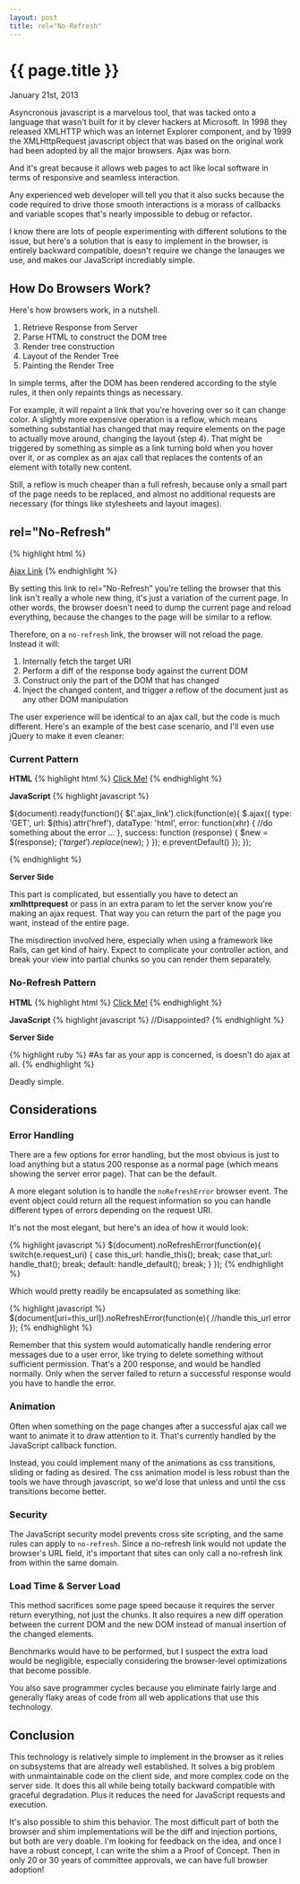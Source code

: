 ```yaml
---
layout: post
title: rel="No-Refresh"
---
```


{{ page.title }}
================

<p class="meta">January 21st, 2013</p>

Asyncronous javascript is a marvelous tool, that was tacked onto a language that wasn't built for it by clever hackers
at Microsoft. In 1998 they released XMLHTTP which was an Internet Explorer component, and by 1999 the XMLHttpRequest
javascript object that was based on the original work had been adopted by all the major browsers. Ajax was born.

And it's great because it allows web pages to act like local software in terms of responsive and seamless interaction.

Any experienced web developer will tell you that it also sucks because the code required to drive those smooth
interactions is a morass of callbacks and variable scopes that's nearly impossible to debug or refactor.

I know there are lots of people experimenting with different solutions to the issue, but here's a solution that is easy
to implement in the browser, is entirely backward compatible, doesn't require we change the lanauges we use, and makes
our JavaScript incrediably simple.

## How Do Browsers Work?

Here's how browsers work, in a nutshell.

1. Retrieve Response from Server
2. Parse HTML to construct the DOM tree
3. Render tree construction
4. Layout of the Render Tree
5. Painting the Render Tree

In simple terms, after the DOM has been rendered according to the style rules, it then only repaints things as necessary.

For example, it will repaint a link that you're hovering over so it can change color. A slightly more expensive
operation is a reflow, which means something substantial has changed that may require elements on the page to actually
move around, changing the layout (step 4). That might be triggered by something as simple as a link turning bold when
you hover over it, or as complex as an ajax call that replaces the contents of an element with totally new content.

Still, a reflow is much cheaper than a full refresh, because only a small part of the page needs to be replaced, and
almost no additional requests are necessary (for things like stylesheets and layout images).

## rel="No-Refresh"

{% highlight html %}
<!--doesn't work cross site-->
<a href="restful/resource/1" rel="no-refresh">Ajax Link</a>
{% endhighlight %}

By setting this link to rel="No-Refresh" you're telling the browser that this link isn't really a whole new thing, it's
just a variation of the current page. In other words, the browser doesn't need to dump the current page and reload
everything, because the changes to the page will be similar to a reflow.

Therefore, on a `no-refresh` link, the browser will not reload the page. Instead it will:

1. Internally fetch the target URI
2. Perform a diff of the response body against the current DOM
3. Construct only the part of the DOM that has changed
4. Inject the changed content, and trigger a reflow of the document just as any other DOM manipulation

The user experience will be identical to an ajax call, but the code is much different. Here's an example of the best
case scenario, and I'll even use jQuery to make it even cleaner:

### Current Pattern

**HTML**
{% highlight html %}
<a href="restful/resource/1" class="ajax_link">Click Me!</a>
{% endhighlight %}

**JavaScript**
{% highlight javascript %}

$(document).ready(function(){
	$('.ajax_link').click(function(e){
		$.ajax({
			type: 'GET',
			url: $(this).attr('href'),
			dataType: 'html',
			error: function(xhr) {
				//do something about the error
				...
			},
			success: function (response) {
				$new = $(response);
				$('target').replace($new);
			}
		});
		e.preventDefault()
	});
});

{% endhighlight %}

**Server Side**

This part is complicated, but essentially you have to detect an **xmlhttprequest** or pass in an extra param to
let the server know you're making an ajax request. That way you can return the part of the page you want, instead of the
entire page.

The misdirection involved here, especially when using a framework like Rails, can get kind of hairy. Expect
to complicate your controller action, and break your view into partial chunks so you can render them separately.

### No-Refresh Pattern

**HTML**
{% highlight html %}
<a href="restful/resource/1" rel="no-refresh">Click Me!</a>
{% endhighlight %}

**JavaScript**
{% highlight javascript %}
//Disappointed?
{% endhighlight %}

**Server Side**

{% highlight ruby %}
#As far as your app is concerned, is doesn't do ajax at all.
{% endhighlight %}

Deadly simple.

## Considerations

### Error Handling

There are a few options for error handling, but the most obvious is just to load anything but a status 200 response as a
normal page (which means showing the server error page). That can be the default.

A more elegant solution is to handle the `noRefreshError` browser event. The event object could return all the request
information so you can handle different types of errors depending on the request URI.

It's not the most elegant, but here's an idea of how it would look:

{% highlight javascript %}
$(document).noRefreshError(function(e){
	switch(e.request_uri)
	{
		case this_url:
			handle_this();
			break;
		case that_url:
			handle_that();
			break;
		default:
			handle_default();
			break;
	}
});
{% endhighlight %}

Which would pretty readily be encapsulated as something like:

{% highlight javascript %}
$(document[uri=this_url]).noRefreshError(function(e){
	//handle this_url error
});
{% endhighlight %}

Remember that this system would automatically handle rendering error messages due to a user error, like trying to delete
something without sufficient permission. That's a 200 response, and would be handled normally. Only when the server
failed to return a successful response would you have to handle the error.

### Animation

Often when something on the page changes after a successful ajax call we want to animate it to draw attention to it.
That's currently handled by the JavaScript callback function.

Instead, you could implement many of the animations as css transitions, sliding or fading as desired. The css animation
model is less robust than the tools we have through javascript, so we'd lose that unless and until the css transitions
become better.

### Security

The JavaScript security model prevents cross site scripting, and the same rules can apply to `no-refresh`. Since a
no-refresh link would not update the browser's URL field, it's important that sites can only call a no-refresh link
from within the same domain.

### Load Time &amp; Server Load

This method sacrifices some page speed because it requires the server return everything, not just the chunks. It also
requires a new diff operation between the current DOM and the new DOM instead of manual insertion of the changed
elements.

Benchmarks would have to be performed, but I suspect the extra load would be negligible, especially
considering the browser-level optimizations that become possible.

You also save programmer cycles because you eliminate fairly large and generally flaky areas of code from all web
applications that use this technology.

## Conclusion

This technology is relatively simple to implement in the browser as it relies on subsystems that are already well
established. It solves a big problem with unmaintainable code on the client side, and more complex code on the server
side. It does this all while being totally backward compatible with graceful degradation. Plus it reduces the need for
JavaScript requests and execution.

It's also possible to shim this behavior. The most difficult part of both the browser and shim implementations will be
the diff and injection portions, but both are very doable. I'm looking for feedback on the idea, and once I have a
robust concept, I can write the shim a a Proof of Concept. Then in only 20 or 30 years of committee approvals, we can
have full browser adoption!
